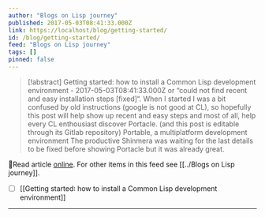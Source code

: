 ```yaml
---
author: "Blogs on Lisp journey"
published: 2017-05-03T08:41:33.000Z
link: https://localhost/blog/getting-started/
id: /blog/getting-started/
feed: "Blogs on Lisp journey"
tags: []
pinned: false
---
```

> [!abstract] Getting started: how to install a Common Lisp development environment - 2017-05-03T08:41:33.000Z
> or “could not find recent and easy installation steps [fixed]“. When I started I was a bit confused by old instructions (google is not good at CL), so hopefully this post will help show up recent and easy steps and most of all, help every CL enthousiast discover Portacle. (and this post is editable through its Gitlab repository) Portable, a multiplatform development environment The productive Shinmera was waiting for the last details to be fixed before showing Portacle but it was already great.

🔗Read article [online](https://localhost/blog/getting-started/). For other items in this feed see [[../Blogs on Lisp journey]].

- [ ] [[Getting started꞉ how to install a Common Lisp development environment]]
- - -

